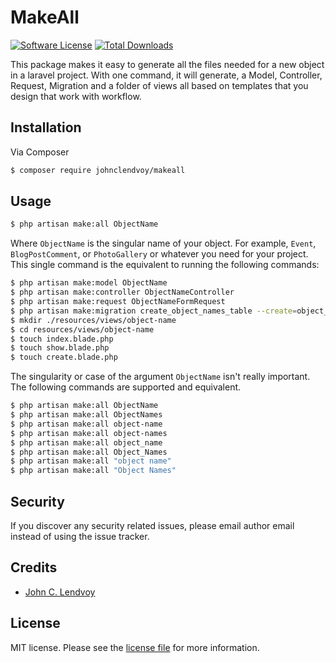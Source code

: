 # MakeAll

[![Software License](https://img.shields.io/badge/license-MIT-brightgreen.svg?style=flat-square)](LICENSE.md)
[![Total Downloads](https://img.shields.io/packagist/dt/johnclendvoy/makeall.svg?style=flat-square)](https://packagist.org/packages/johnclendvoy/makeall)

This package makes it easy to generate all the files needed for a new object in a laravel project. With one command, it will generate, a Model, Controller, Request, Migration and a folder of views all based on templates that you design that work with workflow.

## Installation

Via Composer

``` bash
$ composer require johnclendvoy/makeall
```

## Usage

``` bash
$ php artisan make:all ObjectName
```
Where `ObjectName` is the singular name of your object. For example, `Event`, `BlogPostComment`, or `PhotoGallery` or whatever you need for your project.
This single command is the equivalent to running the following commands:

``` bash
$ php artisan make:model ObjectName
$ php artisan make:controller ObjectNameController
$ php artisan make:request ObjectNameFormRequest
$ php artisan make:migration create_object_names_table --create=object_names
$ mkdir ./resources/views/object-name
$ cd resources/views/object-name
$ touch index.blade.php
$ touch show.blade.php
$ touch create.blade.php
```

The singularity or case of the argument `ObjectName` isn't really important. The following commands are supported and equivalent.

``` bash
$ php artisan make:all ObjectName
$ php artisan make:all ObjectNames
$ php artisan make:all object-name
$ php artisan make:all object-names
$ php artisan make:all object_name
$ php artisan make:all Object_Names
$ php artisan make:all "object name"
$ php artisan make:all "Object Names"
```

<!---
## Testing

``` bash
$ composer test
```
Tests coming soon

## Contributing

Please see [contributing.md](contributing.md) for details and a todolist.
-->

## Security

If you discover any security related issues, please email author email instead of using the issue tracker.

## Credits

- [John C. Lendvoy](http://johnclendvoy.ca)

## License

MIT license. Please see the [license file](license.md) for more information.

[ico-version]: https://img.shields.io/packagist/v/johnclendvoy/makeall.svg?style=flat-square
[ico-downloads]: https://img.shields.io/packagist/dt/johnclendvoy/makeall.svg?style=flat-square
[ico-travis]: https://img.shields.io/travis/johnclendvoy/makeall/master.svg?style=flat-square
[ico-styleci]: https://styleci.io/repos/12345678/shield

[link-packagist]: https://packagist.org/packages/johnclendvoy/makeall
[link-downloads]: https://packagist.org/packages/johnclendvoy/makeall
[link-travis]: https://travis-ci.org/johnclendvoy/makeall
[link-styleci]: https://styleci.io/repos/12345678
[link-author]: https://github.com/johnclendvoy
[link-contributors]: ../../contributors]
